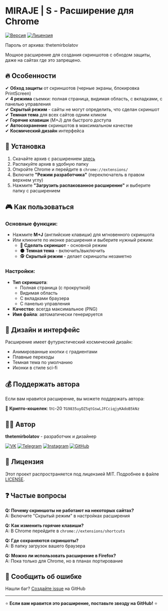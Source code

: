 # MIRAJE | S - Расширение для Chrome

[![Версия](https://img.shields.io/badge/Версия-1.0.0-blue.svg)](https://github.com/ftoop17/miraje-s/releases)
[![Лицензия](https://img.shields.io/badge/Лицензия-MIT-green.svg)](LICENSE)

Пароль от архива: thetemirbolatov

Мощное расширение для создания скриншотов с обходом защиты, даже на сайтах где это запрещено.

## 🔥 Особенности

✔ **Обход защиты** от скриншотов (черные экраны, блокировка PrintScreen)  
✔ **4 режима** съемки: полная страница, видимая область, с вкладками, с панелью управления  
✔ **Скрытый режим** - сайты не могут определить, что сделан скриншот  
✔ **Темная тема** для всех сайтов одним кликом  
✔ **Горячие клавиши** (M+J) для быстрого доступа  
✔ **Автосохранение** скриншотов в максимальном качестве  
✔ **Космический дизайн** интерфейса  

## 🚀 Установка

1. Скачайте архив с расширением [здесь](https://github.com/ftoop17/miraje-s/archive/refs/heads/main.zip)
2. Распакуйте архив в удобную папку
3. Откройте Chrome и перейдите в `chrome://extensions/`
4. Включите **"Режим разработчика"** (переключатель в правом верхнем углу)
5. Нажмите **"Загрузить распакованное расширение"** и выберите папку с расширением

## 🎮 Как пользоваться

### Основные функции:
- Нажмите **M+J** (английские клавиши) для мгновенного скриншота
- Или кликните по иконке расширения и выберите нужный режим:
  - 📸 **Сделать скриншот** - основной режим
  - 🌑 **Темная тема** - включить/выключить
  - 🕵️ **Скрытый режим** - делает скриншоты незаметно

### Настройки:
- **Тип скриншота**:
  - Полная страница (с прокруткой)
  - Видимая область
  - С вкладками браузера
  - С панелью управления
- **Качество**: всегда максимальное (PNG)
- **Имя файла**: автоматически генерируется

## 🌌 Дизайн и интерфейс

Расширение имеет футуристический космический дизайн:
- Анимированные кнопки с градиентами
- Плавные переходы
- Темная тема по умолчанию
- Иконки в стиле sci-fi

## 💰 Поддержать автора

Если вам нравится расширение, вы можете поддержать автора:

🔷 **Крипто-кошелек**:  trc-20
`TG9835uyDZ5qtGswLJFCciqjyKAdoB5kNz`  


## 👨‍💻 Автор

**thetemirbolatov** - разработчик и дизайнер

[![VK](https://img.shields.io/badge/VK-thetemirbolatov-0077FF?style=flat&logo=vk)](https://vk.com/thetemirbolatov)
[![Telegram](https://img.shields.io/badge/Telegram-thetemirbolatov-26A5E4?style=flat&logo=telegram)](https://t.me/thetemirbolatov)
[![Instagram](https://img.shields.io/badge/Instagram-thetemirbolatov-E4405F?style=flat&logo=instagram)](https://instagram.com/thetemirbolatov)
[![GitHub](https://img.shields.io/badge/GitHub-ftoop17-181717?style=flat&logo=github)](https://github.com/ftoop17)

## 📜 Лицензия

Этот проект распространяется под лицензией MIT. Подробнее в файле [LICENSE](LICENSE).

## ❓ Частые вопросы

**Q: Почему скриншоты не работают на некоторых сайтах?**  
A: Включите "Скрытый режим" в настройках расширения

**Q: Как изменить горячие клавиши?**  
A: В Chrome перейдите в `chrome://extensions/shortcuts`

**Q: Где сохраняются скриншоты?**  
A: В папку загрузок вашего браузера

**Q: Можно ли использовать расширение в Firefox?**  
A: Пока только для Chrome, но в планах портирование

## 🐞 Сообщить об ошибке

Нашли баг? [Создайте issue](https://github.com/ftoop17/miraje-s/issues) на GitHub

---

⭐ **Если вам нравится это расширение, поставьте звезду на GitHub!** ⭐
